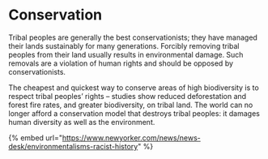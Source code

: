 # Conservation

Tribal peoples are generally the best conservationists; they have managed their lands sustainably for many generations. Forcibly removing tribal peoples from their land usually results in environmental damage. Such removals are a violation of human rights and should be opposed by conservationists.

The cheapest and quickest way to conserve areas of high biodiversity is to respect tribal peoples’ rights – studies show reduced deforestation and forest fire rates, and greater biodiversity, on tribal land. The world can no longer afford a conservation model that destroys tribal peoples: it damages human diversity as well as the environment.



{% embed url="https://www.newyorker.com/news/news-desk/environmentalisms-racist-history" %}



